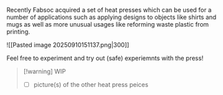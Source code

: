 Recently Fabsoc acquired a set of heat presses which can be used for a number of applications such as applying designs to objects like shirts and mugs as well as more unusual usages like reforming waste plastic from printing.

![[Pasted image 20250910151137.png|300]]

Feel free to experiment and try out (safe) experiemnts with the press! 

> [!warning] WIP
> - [ ] picture(s) of the other heat press peices